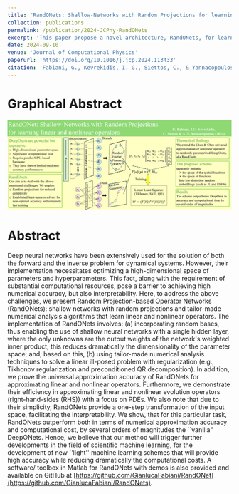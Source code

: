 ```yaml
---
title: "RandONets: Shallow-Networks with Random Projections for learning linear and nonlinear operators"
collection: publications
permalink: /publication/2024-JCPhy-RandONets
excerpt: 'This paper propose a novel architecture, RandONets, for learning generic Operators. It leverages Random Projections and Nonlinear Random Features, as well as tailor-made numerical analysis method for improving significantly efficiency and accuracy. We demonstrate that RandONets outperforms DeepONets by 10 order of magnitudes. Also, we theoretically prove and extend the theorem of Chen and Chen (1995) to such randomized architectures.'
date: 2024-09-10
venue: 'Journal of Computational Physics'
paperurl: 'https://doi.org/10.1016/j.jcp.2024.113433'
citation: 'Fabiani, G., Kevrekidis, I. G., Siettos, C., & Yannacopoulos, A. N. RandONets: Shallow-Networks with Random Projections for learning linear and nonlinear operators. J Comp Phys (2024)'
---
```


Graphical Abstract
=====
<img src="https://raw.githubusercontent.com/GianlucaFabiani/gianlucafabiani.github.io/master/images/Graphical_Abstract_RandOnet_details_big_colored_page-0001.jpg" width="1000" />

Abstract
=====
Deep neural networks have been extensively used for the solution of both the forward and the inverse problem for dynamical systems. However, their implementation necessitates optimizing a high-dimensional space of parameters and hyperparameters. This fact, along with the requirement of substantial computational resources, pose a barrier to achieving high numerical accuracy, but also interpretability.
Here, to address the above challenges, we present Random Projection-based Operator Networks (RandONets): shallow networks with random projections and tailor-made numerical analysis algorithms that learn linear and nonlinear operators. The implementation of RandONets involves: (a) incorporating random bases, thus enabling the use of shallow neural networks with a single hidden layer, where the only unknowns are the output weights of the network's weighted inner product; this reduces dramatically the dimensionality of the parameter space; and, based on this, (b) using tailor-made numerical analysis techniques to solve a linear ill-posed problem with regularization (e.g., Tikhonov regularization and preconditioned QR decomposition). 
In addition, we prove the universal approximation accuracy of RandONets for approximating linear and nonlinear operators. Furthermore, we demonstrate their efficiency in approximating linear and nonlinear evolution operators (right-hand-sides (RHS)) with a focus on PDEs. We also note that due to their simplicity, RandONets provide a one-step transformation of the input space, facilitating the interpretability.
We show, that for this particular task, RandONets outperform both in terms of numerical approximation accuracy and computational cost, by several orders of magnitudes the ``vanilla" DeepONets. Hence, we believe that our method will trigger further developments in the field of scientific machine learning, for the development of new `'light'' machine learning schemes that will provide high accuracy while reducing dramatically the computational costs. A software/ toolbox in Matlab for RandONets with demos is also provided and available on GitHub at
[https://github.com/GianlucaFabiani/RandONet](https://github.com/GianlucaFabiani/RandONets).
